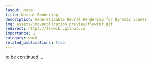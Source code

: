```yaml
---
layout: page
title: Neural Rendering
description: Generelizable Neural Rendering for Dynamic Scenes
img: assets/img/publication_preview/flowibr.gif
redirect: https://flowibr.github.io
importance: 1
category: work
related_publications: true
---
```

to be continued ...